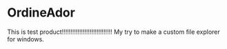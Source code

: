 # OrdineAdor
This is test product!!!!!!!!!!!!!!!!!!!!!!!!!!!!!
My try to make a custom file explorer for windows.
